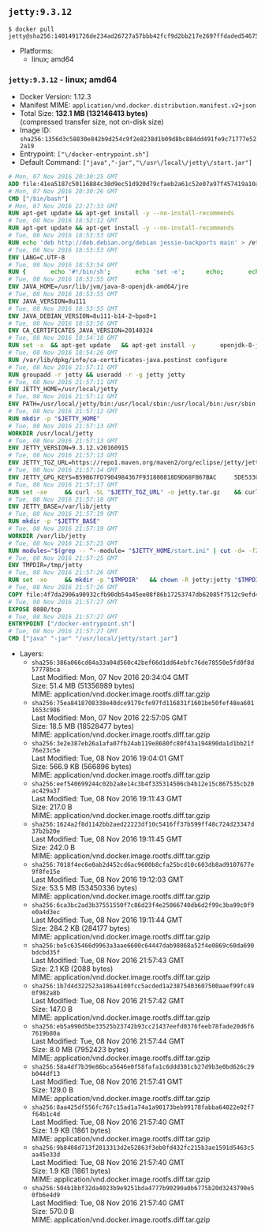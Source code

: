 ## `jetty:9.3.12`

```console
$ docker pull jetty@sha256:1401491726de234ad26727a57bbb42fcf9d2bb217e2697ffdaded54675c656a4
```

-	Platforms:
	-	linux; amd64

### `jetty:9.3.12` - linux; amd64

-	Docker Version: 1.12.3
-	Manifest MIME: `application/vnd.docker.distribution.manifest.v2+json`
-	Total Size: **132.1 MB (132146413 bytes)**  
	(compressed transfer size, not on-disk size)
-	Image ID: `sha256:1356d3c58830e842b9d254c9f2e8238d1b09d8bc884dd491fe9c71777e522a19`
-	Entrypoint: `["\/docker-entrypoint.sh"]`
-	Default Command: `["java","-jar","\/usr\/local\/jetty\/start.jar"]`

```dockerfile
# Mon, 07 Nov 2016 20:30:25 GMT
ADD file:41ea5187c50116884c38d9ec51d920d79cfaeb2a61c52e07a97f457419a10a4f in / 
# Mon, 07 Nov 2016 20:30:26 GMT
CMD ["/bin/bash"]
# Mon, 07 Nov 2016 22:27:33 GMT
RUN apt-get update && apt-get install -y --no-install-recommends 		ca-certificates 		curl 		wget 	&& rm -rf /var/lib/apt/lists/*
# Tue, 08 Nov 2016 18:52:12 GMT
RUN apt-get update && apt-get install -y --no-install-recommends 		bzip2 		unzip 		xz-utils 	&& rm -rf /var/lib/apt/lists/*
# Tue, 08 Nov 2016 18:53:53 GMT
RUN echo 'deb http://deb.debian.org/debian jessie-backports main' > /etc/apt/sources.list.d/jessie-backports.list
# Tue, 08 Nov 2016 18:53:53 GMT
ENV LANG=C.UTF-8
# Tue, 08 Nov 2016 18:53:54 GMT
RUN { 		echo '#!/bin/sh'; 		echo 'set -e'; 		echo; 		echo 'dirname "$(dirname "$(readlink -f "$(which javac || which java)")")"'; 	} > /usr/local/bin/docker-java-home 	&& chmod +x /usr/local/bin/docker-java-home
# Tue, 08 Nov 2016 18:53:55 GMT
ENV JAVA_HOME=/usr/lib/jvm/java-8-openjdk-amd64/jre
# Tue, 08 Nov 2016 18:53:55 GMT
ENV JAVA_VERSION=8u111
# Tue, 08 Nov 2016 18:53:55 GMT
ENV JAVA_DEBIAN_VERSION=8u111-b14-2~bpo8+1
# Tue, 08 Nov 2016 18:53:56 GMT
ENV CA_CERTIFICATES_JAVA_VERSION=20140324
# Tue, 08 Nov 2016 18:54:18 GMT
RUN set -x 	&& apt-get update 	&& apt-get install -y 		openjdk-8-jre-headless="$JAVA_DEBIAN_VERSION" 		ca-certificates-java="$CA_CERTIFICATES_JAVA_VERSION" 	&& rm -rf /var/lib/apt/lists/* 	&& [ "$JAVA_HOME" = "$(docker-java-home)" ]
# Tue, 08 Nov 2016 18:54:26 GMT
RUN /var/lib/dpkg/info/ca-certificates-java.postinst configure
# Tue, 08 Nov 2016 21:57:11 GMT
RUN groupadd -r jetty && useradd -r -g jetty jetty
# Tue, 08 Nov 2016 21:57:11 GMT
ENV JETTY_HOME=/usr/local/jetty
# Tue, 08 Nov 2016 21:57:11 GMT
ENV PATH=/usr/local/jetty/bin:/usr/local/sbin:/usr/local/bin:/usr/sbin:/usr/bin:/sbin:/bin
# Tue, 08 Nov 2016 21:57:12 GMT
RUN mkdir -p "$JETTY_HOME"
# Tue, 08 Nov 2016 21:57:13 GMT
WORKDIR /usr/local/jetty
# Tue, 08 Nov 2016 21:57:13 GMT
ENV JETTY_VERSION=9.3.12.v20160915
# Tue, 08 Nov 2016 21:57:13 GMT
ENV JETTY_TGZ_URL=https://repo1.maven.org/maven2/org/eclipse/jetty/jetty-distribution/9.3.12.v20160915/jetty-distribution-9.3.12.v20160915.tar.gz
# Tue, 08 Nov 2016 21:57:14 GMT
ENV JETTY_GPG_KEYS=B59B67FD7904984367F931800818D9D68FB67BAC 	5DE533CB43DAF8BC3E372283E7AE839CD7C58886
# Tue, 08 Nov 2016 21:57:17 GMT
RUN set -xe 	&& curl -SL "$JETTY_TGZ_URL" -o jetty.tar.gz 	&& curl -SL "$JETTY_TGZ_URL.asc" -o jetty.tar.gz.asc 	&& export GNUPGHOME="$(mktemp -d)" 	&& for key in $JETTY_GPG_KEYS; do 		gpg --keyserver ha.pool.sks-keyservers.net --recv-keys "$key"; done 	&& gpg --batch --verify jetty.tar.gz.asc jetty.tar.gz 	&& rm -r "$GNUPGHOME" 	&& tar -xvf jetty.tar.gz --strip-components=1 	&& sed -i '/jetty-logging/d' etc/jetty.conf 	&& rm -fr demo-base javadoc 	&& rm jetty.tar.gz*
# Tue, 08 Nov 2016 21:57:18 GMT
ENV JETTY_BASE=/var/lib/jetty
# Tue, 08 Nov 2016 21:57:19 GMT
RUN mkdir -p "$JETTY_BASE"
# Tue, 08 Nov 2016 21:57:19 GMT
WORKDIR /var/lib/jetty
# Tue, 08 Nov 2016 21:57:25 GMT
RUN modules="$(grep -- ^--module= "$JETTY_HOME/start.ini" | cut -d= -f2 | paste -d, -s)" 	&& set -xe 	&& java -jar "$JETTY_HOME/start.jar" --add-to-startd="$modules,setuid"
# Tue, 08 Nov 2016 21:57:25 GMT
ENV TMPDIR=/tmp/jetty
# Tue, 08 Nov 2016 21:57:26 GMT
RUN set -xe 	&& mkdir -p "$TMPDIR" 	&& chown -R jetty:jetty "$TMPDIR" "$JETTY_BASE"
# Tue, 08 Nov 2016 21:57:26 GMT
COPY file:4f7da2906a90932cfb90db54a45ee08f86b17253747db62085f7512c9efd46ad in / 
# Tue, 08 Nov 2016 21:57:27 GMT
EXPOSE 8080/tcp
# Tue, 08 Nov 2016 21:57:27 GMT
ENTRYPOINT ["/docker-entrypoint.sh"]
# Tue, 08 Nov 2016 21:57:27 GMT
CMD ["java" "-jar" "/usr/local/jetty/start.jar"]
```

-	Layers:
	-	`sha256:386a066cd84a33a04d560c42bef66d1dd64ebfc76de78550e5fd0f8d57778bca`  
		Last Modified: Mon, 07 Nov 2016 20:34:04 GMT  
		Size: 51.4 MB (51356989 bytes)  
		MIME: application/vnd.docker.image.rootfs.diff.tar.gzip
	-	`sha256:75ea8418708338e40dce9179cfe97fd116831f1601be50fef48ea6011653c986`  
		Last Modified: Mon, 07 Nov 2016 22:57:05 GMT  
		Size: 18.5 MB (18528477 bytes)  
		MIME: application/vnd.docker.image.rootfs.diff.tar.gzip
	-	`sha256:3e2e387eb26a1afa07fb24ab119e8680fc80f43a194890da1d1bb21f76e23c5e`  
		Last Modified: Tue, 08 Nov 2016 19:04:01 GMT  
		Size: 566.9 KB (566896 bytes)  
		MIME: application/vnd.docker.image.rootfs.diff.tar.gzip
	-	`sha256:eef540699244c02b2a8e14c3b4f335314506cb4b12e15c867535cb20ac429a37`  
		Last Modified: Tue, 08 Nov 2016 19:11:43 GMT  
		Size: 217.0 B  
		MIME: application/vnd.docker.image.rootfs.diff.tar.gzip
	-	`sha256:1624a2f8d1142bb2aed22223df10c5416ff37b599ff48c724d23347d37b2b20e`  
		Last Modified: Tue, 08 Nov 2016 19:11:45 GMT  
		Size: 242.0 B  
		MIME: application/vnd.docker.image.rootfs.diff.tar.gzip
	-	`sha256:7018f4ec6e0ab2d452cd6ac9600b8cfa25bcd10c603db8ad9107677e9f8fe15e`  
		Last Modified: Tue, 08 Nov 2016 19:12:03 GMT  
		Size: 53.5 MB (53450336 bytes)  
		MIME: application/vnd.docker.image.rootfs.diff.tar.gzip
	-	`sha256:6ca3bc2ad3b37551550f7c86d23f4e25066740db6d2f99c3ba99c0f9e0a4d3ec`  
		Last Modified: Tue, 08 Nov 2016 19:11:44 GMT  
		Size: 284.2 KB (284177 bytes)  
		MIME: application/vnd.docker.image.rootfs.diff.tar.gzip
	-	`sha256:be5c635466d9963a3aae6600c64447dab98068a52f4e0869c60da690bdcbd35f`  
		Last Modified: Tue, 08 Nov 2016 21:57:43 GMT  
		Size: 2.1 KB (2088 bytes)  
		MIME: application/vnd.docker.image.rootfs.diff.tar.gzip
	-	`sha256:1b7d4d322523a186a4100fcc5acded1a23875403607500aaef99fc490f982a8b`  
		Last Modified: Tue, 08 Nov 2016 21:57:42 GMT  
		Size: 147.0 B  
		MIME: application/vnd.docker.image.rootfs.diff.tar.gzip
	-	`sha256:eb5a990d5be33525b23742b93cc21437eefd0376feeb78fade20d6f67619b80a`  
		Last Modified: Tue, 08 Nov 2016 21:57:44 GMT  
		Size: 8.0 MB (7952423 bytes)  
		MIME: application/vnd.docker.image.rootfs.diff.tar.gzip
	-	`sha256:58a4df7b39e86bca5646e0f58fafa1c6ddd301cb27d9b3e0bd626c29b044df13`  
		Last Modified: Tue, 08 Nov 2016 21:57:41 GMT  
		Size: 129.0 B  
		MIME: application/vnd.docker.image.rootfs.diff.tar.gzip
	-	`sha256:8aa425df556fc767c15ad1a74a1a90173beb99178fabba64022e02f7f64b1c4d`  
		Last Modified: Tue, 08 Nov 2016 21:57:40 GMT  
		Size: 1.9 KB (1861 bytes)  
		MIME: application/vnd.docker.image.rootfs.diff.tar.gzip
	-	`sha256:9b8408d713f2013313d2e52863f3eb0fd432fc215b3ae1591d5463c5aa45e33d`  
		Last Modified: Tue, 08 Nov 2016 21:57:40 GMT  
		Size: 1.9 KB (1861 bytes)  
		MIME: application/vnd.docker.image.rootfs.diff.tar.gzip
	-	`sha256:504b1bbf32da4023b9e9251bda4777b90290a0b6775b20d3243790e50fb6e4d9`  
		Last Modified: Tue, 08 Nov 2016 21:57:40 GMT  
		Size: 570.0 B  
		MIME: application/vnd.docker.image.rootfs.diff.tar.gzip
